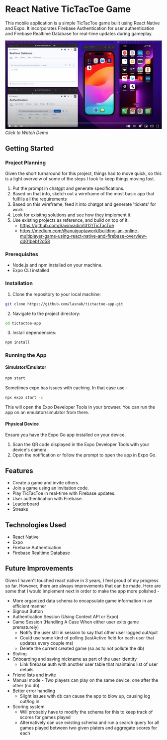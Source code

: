 # React Native TicTacToe Game

This mobile application is a simple TicTacToe game built using React Native and Expo. It incorporates Firebase Authentication for user authentication and Firebase Realtime Database for real-time updates during gameplay.

[![Watch the Demo](./assets/thumbnail.png)](https://youtu.be/OEBSIbldbQU)
_Click to Watch Demo_

## Getting Started

### Project Planning

Given the short turnaround for this project, things had to move quick, so this is a light overveiw of some of the steps I took to keep things moving fast.

1. Put the prompt in chatgpt and generate specifications.
2. Based on that info, sketch out a wireframe of the most basic app that fulfills all the requirements
3. Based on this wireframe, feed it into chatgpt and generate 'tickets' for work.
4. Look for exisitng solutions and see how they implement it.
5. Use existing projects as reference, and build on top of it.
   - https://github.com/Savinvadim1312/TicTacToe
   - https://medium.com/@anujguptawork/building-an-online-multiplayer-game-using-react-native-and-firebase-overview-dd01bebf2d58

### Prerequisites

- Node.js and npm installed on your machine.
- Expo CLI installed

### Installation

1. Clone the repository to your local machine:

```bash
git clone https://github.com/lasnab/tictactoe-app.git
```

2. Navigate to the project directory:

```bash
cd tictactoe-app
```

3. Install dependencies:

```bash
npm install
```

### Running the App

#### Simulator/Emulator

```bash
npm start
```

Sometimes expo has issues with caching. In that case use -

```bash
npx expo start -c
```

This will open the Expo Developer Tools in your browser. You can run the app on an emulator/simulator from there.

#### Physical Device

Ensure you have the Expo Go app installed on your device.

1. Scan the QR code displayed in the Expo Developer Tools with your device's camera.
2. Open the notification or follow the prompt to open the app in Expo Go.

## Features

- Create a game and invite others.
- Join a game using an invitation code.
- Play TicTacToe in real-time with Firebase updates.
- User authentication with Firebase.
- Leaderboard
- Streaks

## Technologies Used

- React Native
- Expo
- Firebase Authentication
- Firebase Realtime Database

## Future Improvements

Given I haven't touched react native in 3 years, I feel proud of my progress so far. However, there are always improvements that can be made. Here are some that I would implement next in order to make the app more polished -

- More organized data schema to encapsulate game information in an efficient manner
- Signout Button
- Authentication Session (Using Context API or Expo)
- Game Session (Handling A Case When either user exits game prematurely)
  - Notify the user still in session to say that other user logged out/quit
  - Could use some kind of polling (lastActive field for each user that updates every couple ms)
  - Delete the current created game (so as to not pollute the db)
- Styling
- Onboarding and saving nickname as part of the user identity
  - Link firebase auth with another user table that maintains list of user details
- Friend lists and invite
- Manual mode - Two players can play on the same device, one after the other (no db)
- Better error handling
  - Slight issues with db can cause the app to blow up, causing log out/log in
- Scoring system
  - Will probably have to modify the schema for this to keep track of scores for games played
  - Alternatively can use existing schema and run a search query for all games played between two given platers and aggregate scores for each
